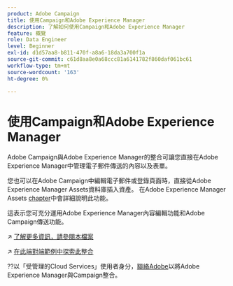 ```yaml
---
product: Adobe Campaign
title: 使用Campaign和Adobe Experience Manager
description: 了解如何使用Campaign和Adobe Experience Manager
feature: 概覽
role: Data Engineer
level: Beginner
exl-id: d1d57aa8-b811-470f-a8a6-18da3a700f1a
source-git-commit: c61d8aa8e0a68ccc81a6141782f860daf061bc61
workflow-type: tm+mt
source-wordcount: '163'
ht-degree: 0%

---
```


# 使用Campaign和Adobe Experience Manager

Adobe Campaign與Adobe Experience Manager的整合可讓您直接在Adobe Experience Manager中管理電子郵件傳送的內容以及表單。

您也可以在Adobe Campaign中編輯電子郵件或登錄頁面時，直接從Adobe Experience Manager Assets資料庫插入資產。 在Adobe Experience Manager Assets [chapter](https://experienceleague.adobe.com/docs/experience-manager-cloud-service/assets/overview.html)中會詳細說明此功能。

這表示您可充分運用Adobe Experience Manager內容編輯功能和Adobe Campaign傳送功能。

↗️ [了解更多資訊，請參閱本檔案](https://experienceleague.adobe.com/docs/experience-manager-65/administering/integration/campaignonpremise.html?lang=en#aem-and-adobe-campaign-integration-workflow)

↗️ [在此端對端範例中探索此整合](https://experienceleague.adobe.com/docs/campaign-classic/using/integrating-with-adobe-experience-cloud/adobe-experience-manager/creating-an-experience-manager-newsletter.html?lang=en#integrating-with-adobe-experience-cloud)

??以「受管理的Cloud Services」使用者身分，[聯絡Adobe](../start/campaign-faq.md#support)以將Adobe Experience Manager與Campaign整合。

